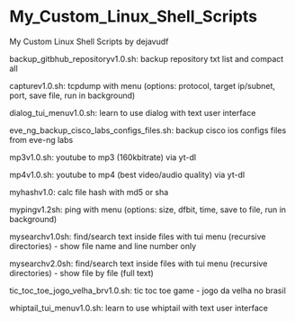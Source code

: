 # My_Custom_Linux_Shell_Scripts
My Custom Linux Shell Scripts by dejavudf

backup_gitbhub_repositoryv1.0.sh: backup repository txt list and compact all

capturev1.0.sh: tcpdump with menu (options: protocol, target ip/subnet, port, save file, run in background)

dialog_tui_menuv1.0.sh: learn to use dialog with text user interface

eve_ng_backup_cisco_labs_configs_files.sh: backup cisco ios configs files from eve-ng labs

mp3v1.0.sh: youtube to mp3 (160kbitrate) via yt-dl

mp4v1.0.sh: youtube to mp4 (best video/audio quality) via yt-dl

myhashv1.0: calc file hash with md5 or sha

mypingv1.2sh: ping with menu (options: size, dfbit, time, save to file, run in background)

mysearchv1.0sh: find/search text inside files with tui menu (recursive directories) - show file name and line number only

mysearchv2.0sh: find/search text inside files with tui menu (recursive directories) - show file by file (full text)

tic_toc_toe_jogo_velha_brv1.0.sh: tic toc toe game - jogo da velha no brasil

whiptail_tui_menuv1.0.sh: learn to use whiptail with text user interface
